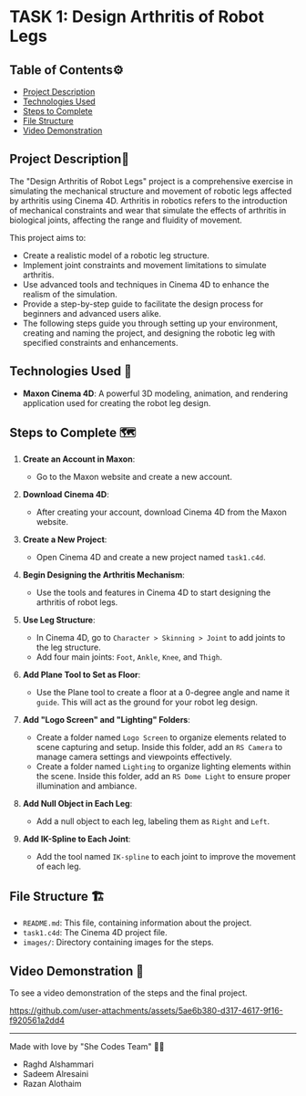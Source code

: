 # TASK 1: Design Arthritis of Robot Legs

## Table of Contents⚙️
- [Project Description](#project-description)
- [Technologies Used](#technologies-used)
- [Steps to Complete](#steps-to-complete)
- [File Structure](#file-structure)
- [Video Demonstration](#video-demonstration)

## Project Description📝
The "Design Arthritis of Robot Legs" project is a comprehensive exercise in simulating the mechanical structure and movement of robotic legs affected by arthritis using Cinema 4D. Arthritis in robotics refers to the introduction of mechanical constraints and wear that simulate the effects of arthritis in biological joints, affecting the range and fluidity of movement.

This project aims to:

- Create a realistic model of a robotic leg structure.
- Implement joint constraints and movement limitations to simulate arthritis.
- Use advanced tools and techniques in Cinema 4D to enhance the realism of the simulation.
- Provide a step-by-step guide to facilitate the design process for beginners and advanced users alike.
- The following steps guide you through setting up your environment, creating and naming the project, and designing the robotic leg with specified constraints and enhancements.

## Technologies Used 🔧
- **Maxon Cinema 4D**: A powerful 3D modeling, animation, and rendering application used for creating the robot leg design.

## Steps to Complete 🗺️

1. **Create an Account in Maxon**:
    - Go to the Maxon website and create a new account.

   

2. **Download Cinema 4D**:
    - After creating your account, download Cinema 4D from the Maxon website.

   

3. **Create a New Project**:
    - Open Cinema 4D and create a new project named `task1.c4d`.

   

4. **Begin Designing the Arthritis Mechanism**:
    - Use the tools and features in Cinema 4D to start designing the arthritis of robot legs.

    

5. **Use Leg Structure**:
    - In Cinema 4D, go to `Character > Skinning > Joint` to add joints to the leg structure.
    - Add four main joints: `Foot`, `Ankle`, `Knee`, and `Thigh`.

    

6. **Add Plane Tool to Set as Floor**:
    - Use the Plane tool to create a floor at a 0-degree angle and name it `guide`. This will act as the ground for your robot leg design.

   

7. **Add "Logo Screen" and "Lighting" Folders**:

    - Create a folder named `Logo Screen` to organize elements related to scene capturing and setup. Inside this folder, add an `RS Camera` to manage camera settings and viewpoints effectively.
    - Create a folder named `Lighting` to organize lighting elements within the scene. Inside this folder, add an `RS Dome Light` to ensure proper illumination and ambiance.


8. **Add Null Object in Each Leg**:
    - Add a null object to each leg, labeling them as `Right` and `Left`.

   

9. **Add IK-Spline to Each Joint**:
    - Add the tool named `IK-spline` to each joint to improve the movement of each leg.

    

## File Structure 🏗️

- `README.md`: This file, containing information about the project.
- `task1.c4d`: The Cinema 4D project file.
- `images/`: Directory containing images for the steps.
 
## Video Demonstration 🎥

To see a video demonstration of the steps and the final project.



https://github.com/user-attachments/assets/5ae6b380-d317-4617-9f16-f920561a2dd4




---

Made with love by "She Codes Team" 🤍😄
- Raghd Alshammari
- Sadeem Alresaini
- Razan Alothaim
